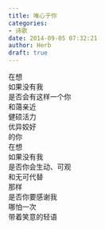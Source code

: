 ```yaml
---  
title: 唯心于你  
categories:  
- 诗歌  
date: 2014-09-05 07:32:21  
author: Herb  
draft: true
---  
```

在想  
如果没有我  
是否会有这样一个你  
和蔼亲近  
健硕活力  
优异姣好  
的你    
在想  
如果没有我  
是否你会生动、可观  
和无可代替    
那样  
是否你要感谢我  
哪怕一次  
带着笑意的轻语  
